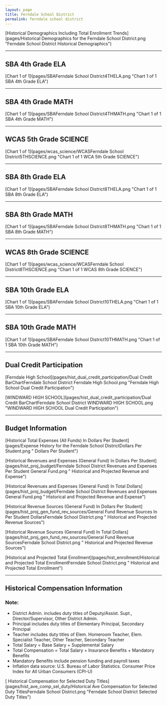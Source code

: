 ```yaml
---
layout: page
title: Ferndale School District
permalink: ferndale school district
---
```



[Historical Demographics Including Total Enrollment Trends](pages/Historical Demographics for the Ferndale School District.png "Ferndale School District Historical Demographics")

___

## SBA 4th Grade ELA

[Chart 1 of 1](pages/SBAFerndale School District4THELA.png "Chart 1 of 1 SBA 4th Grade ELA")


___

## SBA 4th Grade MATH

[Chart 1 of 1](pages/SBAFerndale School District4THMATH.png "Chart 1 of 1 SBA 4th Grade MATH")


___

## WCAS 5th Grade SCIENCE

[Chart 1 of 1](pages/wcas_science/WCASFerndale School District5THSCIENCE.png "Chart 1 of 1 WCA 5th Grade SCIENCE")


___

## SBA 8th Grade ELA

[Chart 1 of 1](pages/SBAFerndale School District8THELA.png "Chart 1 of 1 SBA 8th Grade ELA")


___

## SBA 8th Grade MATH

[Chart 1 of 1](pages/SBAFerndale School District8THMATH.png "Chart 1 of 1 SBA 8th Grade MATH")


___

## WCAS 8th Grade SCIENCE

[Chart 1 of 1](pages/wcas_science/WCASFerndale School District8THSCIENCE.png "Chart 1 of 1 WCAS 8th Grade SCIENCE")


___

## SBA 10th Grade ELA

[Chart 1 of 1](pages/SBAFerndale School District10THELA.png "Chart 1 of 1 SBA 10th Grade ELA")


___

## SBA 10th Grade MATH

[Chart 1 of 1](pages/SBAFerndale School District10THMATH.png "Chart 1 of 1 SBA 10th Grade MATH")


___

## Dual Credit Participation

[Ferndale High School](pages/hist_dual_credit_participation/Dual Credit BarChartFerndale School District Ferndale High School.png "Ferndale High School Dual Credit Participation")

[WINDWARD HIGH SCHOOL](pages/hist_dual_credit_participation/Dual Credit BarChartFerndale School District WINDWARD HIGH SCHOOL.png "WINDWARD HIGH SCHOOL Dual Credit Participation")


___

## Budget Information

[Historical Total Expenses (All Funds) In Dollars Per Student](pages/Expense History for the Ferndale School DistrictDollars Per Student.png " Dollars Per Student")

[Historical Revenues and Expenses (General Fund) In Dollars Per Student](pages/hist_proj_budget/Ferndale School District Revenues and Expenses Per Student General Fund.png " Historical and Projected Revenue and Expense")

[Historical Revenues and Expenses (General Fund) In Total Dollars](pages/hist_proj_budget/Ferndale School District Revenues and Expenses General Fund.png " Historical and Projected Revenue and Expense")

[Historical Revenue Sources (General Fund) In Dollars Per Student](pages/hist_proj_gen_fund_rev_sources/General Fund Revenue Sources In Per Student DollarsFerndale School District.png " Historical and Projected Revenue Sources")

[Historical Revenue Sources (General Fund) In Total Dollars](pages/hist_proj_gen_fund_rev_sources/General Fund Revenue SourcesFerndale School District.png " Historical and Projected Revenue Sources")

[Historical and Projected Total Enrollment](pages/hist_enrollment/Historical and Projected Total EnrollmentFerndale School District.png " Historical and Projected Total Enrollment")


___

## Historical Compensation Information
### Note:
- District Admin. includes duty titles of Deputy/Assist. Supt., Director/Supervisor, Other District Admin.
- Principal includes duty titles of Elementary Principal, Secondary Principal
- Teacher includes duty titles of Elem. Homeroom Teacher, Elem. Specialist Teacher, Other Teacher, Secondary Teacher
- Total Salary = Base Salary + Supplemental Salary
- Total Compensation = Total Salary + Insurance Benefits + Mandatory Benefits
- Mandatory Benefits include pension funding and payroll taxes
- Inflation data source: U.S. Bureau of Labor Statistics. Consumer Price Index for All Urban Consumers (CPI-U)

[ Historical Compensation for Selected Duty Titles](pages/hist_ave_comp_sel_duty/Historical Ave Compensation for Selected Duty TitlesFerndale School District.png "Ferndale School District Selected Duty Titles")

